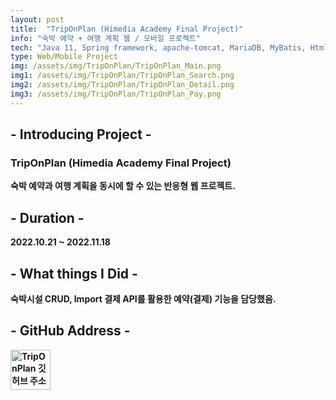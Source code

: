 ```yaml
---
layout: post
title:  "TripOnPlan (Himedia Academy Final Project)"
info: "숙박 예약 + 여행 계획 웹 / 모바일 프로젝트"
tech: "Java 11, Spring framework, apache-tomcat, MariaDB, MyBatis, Html5, CSS3, Javascript, ajax, Jquery"
type: Web/Mobile Project
img: /assets/img/TripOnPlan/TripOnPlan_Main.png
img1: /assets/img/TripOnPlan/TripOnPlan_Search.png
img2: /assets/img/TripOnPlan/TripOnPlan_Detail.png
img3: /assets/img/TripOnPlan/TripOnPlan_Pay.png
---
```


## - Introducing Project -
### TripOnPlan (Himedia Academy Final Project)
**숙박 예약과 여행 계획을 동시에 할 수 있는 반응형 웹 프로젝트.**<br/>

## - Duration - 
**2022.10.21 ~ 2022.11.18**<br/>

## - What things I Did -
**숙박시설 CRUD, Import 결제 API를 활용한 예약(결제) 기능을 담당했음.**<br/>

## - GitHub Address -
**[<img src="/YunSangHo/assets/img/github.svg" width="64px" height="64px" alt="TripOnPlan 깃허브 주소" title="TripOnPlan 깃허브 주소"/>](https://github.com/BlueWizdom/TripOnPlan)**